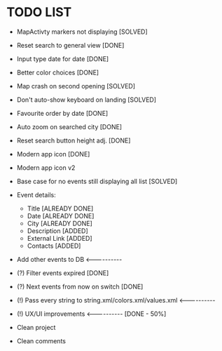 # TODO LIST

- MapActivty markers not displaying [SOLVED]
- Reset search to general view [DONE]
- Input type date for date [DONE]
- Better color choices [DONE]
- Map crash on second opening [SOLVED]
- Don't auto-show keyboard on landing [SOLVED]
- Favourite order by date [DONE]
- Auto zoom on searched city [DONE]
- Reset search button height adj. [DONE]
- Modern app icon [DONE]
- Modern app icon v2 
- Base case for no events still displaying all list [SOLVED]

- Event details:
  - Title [ALREADY DONE]
  - Date [ALREADY DONE]
  - City [ALREADY DONE]
  - Description [ADDED]
  - External Link [ADDED]
  - Contacts [ADDED]
  
- Add other events to DB <----------

- (?) Filter events expired [DONE]
- (?) Next events from now on switch [DONE]

- (!) Pass every string to string.xml/colors.xml/values.xml <----------
- (!) UX/UI improvements <---------- [DONE - 50%]

- Clean project
- Clean comments